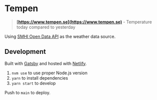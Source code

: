 # Tempen

> **[https://www.tempen.se](https://www.tempen.se)** - Temperature today compared to yesterday

Using [SMHI Open Data API](https://opendata.smhi.se/apidocs/) as the weather data source.

## Development

Built with [Gatsby](https://www.gatsbyjs.com/) and hosted with [Netlify](https://www.netlify.com/).

1. `nvm use` to use proper Node.js version
2. `yarn` to install dependencies
3. `yarn start` to develop

Push to `main` to deploy.
